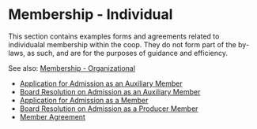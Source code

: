 Membership - Individual
=======================

This section contains examples forms and agreements related to individualal
membership within the coop. They do not form part of the by-laws, as such, and
are for the purposes of guidance and efficiency.

See also: [Membership - Organizational](/by-laws/templates/membership/organization.md)

* [Application for Admission as an Auxiliary Member](/by-laws/templates/membership/individual/application1.md)
* [Board Resolution on Admission as an Auxiliary Member](/by-laws/templates/membership/individual/admission1.md)
* [Application for Admission as a Member](/by-laws/templates/membership/individual/application2.md)
* [Board Resolution on Admission as a Producer Member](/by-laws/templates/membership/individual/admission2.md)
* [Member Agreement](/by-laws/templates/membership/individual/agreement.md)

